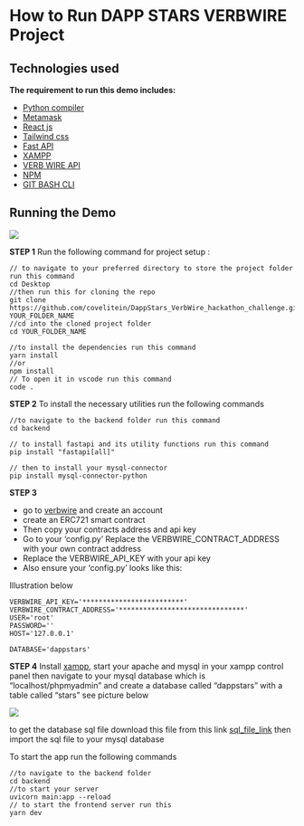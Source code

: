 # How to Run DAPP STARS VERBWIRE Project

## Technologies used

**The requirement to run this demo includes:**

- [Python compiler](https://www.python.org/downloads/)
- [Metamask](https://chrome.google.com/webstore/detail/metamask/nkbihfbeogaeaoehlefnkodbefgpgknn?gclid=CjwKCAiAkrWdBhBkEiwAZ9cdcIIEdJ5UsuI79Wmpep0MS2TLMiLAk_oxoyNb1v5hA0IvqDTqoQ4RIBoC7A8QAvD_BwE)
- [React js](https://reactjs.org/docs/create-a-new-react-app.html)
- [Tailwind css](https://tailwindcss.com/docs/installation)
- [Fast API](https://fastapi.tiangolo.com/tutorial/)
- [XAMPP](https://www.apachefriends.org/download.html)
- [VERB WIRE API](https://www.verbwire.com/)
- [NPM](https://nodejs.org/en/download/)
- [GIT BASH CLI](https://git-scm.com/downloads)


## **Running the Demo**
![](./screenshot/0.gif)


**STEP 1**
Run the following command for project setup :

    // to navigate to your preferred directory to store the project folder run this command
    cd Desktop
    //then run this for cloning the repo
    git clone https://github.com/covelitein/DappStars_VerbWire_hackathon_challenge.git YOUR_FOLDER_NAME
    //cd into the cloned project folder
    cd YOUR_FOLDER_NAME
    
    //to install the dependencies run this command
    yarn install
    //or
    npm install
    // To open it in vscode run this command
    code .

**STEP 2**
To install the necessary utilities run the following commands

    //to navigate to the backend folder run this command
    cd backend
    
    // to install fastapi and its utility functions run this command
    pip install "fastapi[all]"
    
    // then to install your mysql-connector
    pip install mysql-connector-python

**STEP 3**

- go to [verbwire](https://www.verbwire.com/) and create an account 
- create an ERC721 smart contract
- Then copy your contracts address and api key
- Go to your ‘config.py’ Replace the VERBWIRE_CONTRACT_ADDRESS with your own contract address 
- Replace the VERBWIRE_API_KEY with your api key
- Also ensure your ‘config.py’ looks like this:

Illustration below


    VERBWIRE_API_KEY='*************************'
    VERBWIRE_CONTRACT_ADDRESS='*******************************'
    USER='root'
    PASSWORD=''
    HOST='127.0.0.1'
    
    DATABASE='dappstars'

**STEP 4**
Install [xampp](https://www.apachefriends.org/download.html), start your apache and mysql in your xampp control panel then navigate to your mysql database which is “localhost/phpmyadmin” and create a database called “dappstars” with a table called “stars” see picture below


![](https://paper-attachments.dropboxusercontent.com/s_EE1BEE1DB47FA0D07A828BDC02264B4CE72E323F37C7A1C969E6A006E9712B27_1672316285625_screenshoteasy+80.png)


to get the database sql file download this file from this link [sql_file_link](https://filebin.net/cefkgzqw71kz9djf/stars.sql) then import the sql file to your mysql database 

To start the app run the following commands


    //to navigate to the backend folder
    cd backend
    //to start your server
    uvicorn main:app --reload 
    // to start the frontend server run this 
    yarn dev





